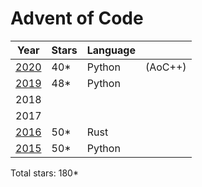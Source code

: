 # Advent of Code

| Year          | Stars | Language |         |
| ------------- | ----- | -------- | ------- |
| [2020](/2020) | 40*   | Python   | (AoC++) |
| [2019](/2019) | 48*   | Python   |         |
| 2018          |       |          |         |
| 2017          |       |          |         |
| [2016](/2016) | 50*   | Rust     |         |
| [2015](/2015) | 50*   | Python   |         |

Total stars: 180*